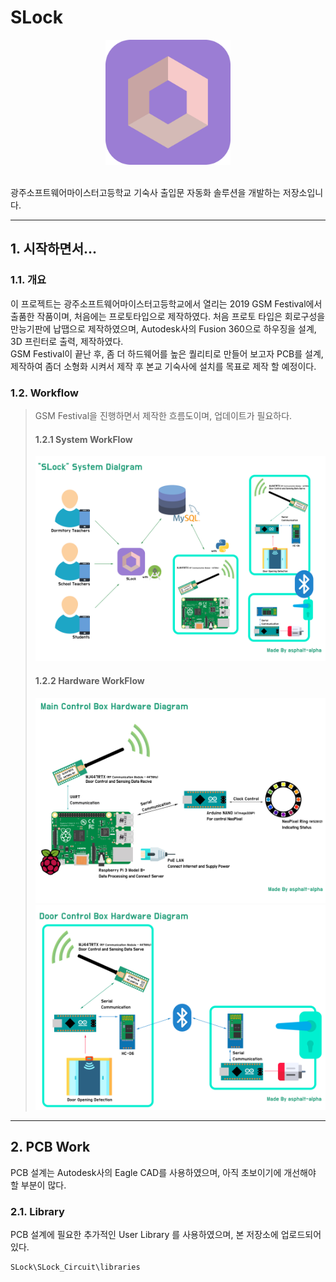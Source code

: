 # SLock
<center><img src="./Logo.png" width="200" height="200"></center><br/>

광주소프트웨어마이스터고등학교 기숙사 출입문 자동화 솔루션을 개발하는 저장소입니다.   

***
## 1. 시작하면서...
### 1.1. 개요
이 프로젝트는 광주소프트웨어마이스터고등학교에서 열리는 2019 GSM Festival에서 출품한 작품이며, 처음에는 프로토타입으로 제작하였다. 처음 프로토 타입은 회로구성을 만능기판에 납땝으로 제작하였으며, Autodesk사의 Fusion 360으로 하우징을 설계, 3D 프린터로 출력, 제작하였다.   
GSM Festival이 끝난 후, 좀 더 하드웨어를 높은 퀄리티로 만들어 보고자 PCB를 설계, 제작하여 좀더 소형화 시켜서 제작 후 본교 기숙사에 설치를 목표로 제작 할 예정이다.

### 1.2. Workflow
> GSM Festival을 진행하면서 제작한 흐름도이며, 업데이트가 필요하다.
> #### 1.2.1 System WorkFlow
> ![system](/WorkFlow/system.jpg)
> #### 1.2.2 Hardware WorkFlow
> ![system](/WorkFlow/main_device.jpg)
> ![system](/WorkFlow/door_controler.jpg)
   
***
## 2. PCB Work
PCB 설계는 Autodesk사의 Eagle CAD를 사용하였으며, 아직 초보이기에 개선해야 할 부분이 많다.
### 2.1. Library
PCB 설계에 필요한 추가적인 User Library 를 사용하였으며, 본 저장소에 업로드되어 있다.
```
SLock\SLock_Circuit\libraries
```
